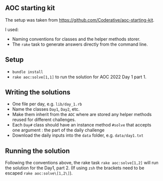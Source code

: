 ## AOC starting kit

The setup was taken from https://github.com/Coderative/aoc-starting-kit.

I used:
- Naming conventions for classes and the helper methods storer.
- The `rake` task to generate answers directly from the command line.

## Setup

- `bundle install`
- `rake aoc:solve[1,1]` to run the solution for AOC 2022 Day 1 part 1.

## Writing the solutions

- One file per day, e.g. `lib/day_1.rb`
- Name the classes `Day1`, `Day2`, etc.
- Make them inherit from the `AOC` where are stored any helper methods reused
  for different challenges.
- Each `Day#` class should have an instance method `#solve` that accepts one
  argument : the part of the daily challenge
- Download the daily inputs into the `data` folder, e.g. `data/day1.txt`

## Running the solution

Following the conventions above, the rake task `rake aoc:solve[1,2]` will
run the solution for the Day1, part 2.
(If using `zsh` the brackets need to be escaped `rake aoc:solve\[1,2\]`).